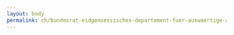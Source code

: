 ```yaml
---
layout: body
permalink: ch/bundesrat-eidgenoessisches-departement-fuer-auswaertige-angelegenheiten-generalsekretariat-eda-information-eda-kompetenzzentrum-web-eda-dienst-intrawebanwendungen/
---
```


